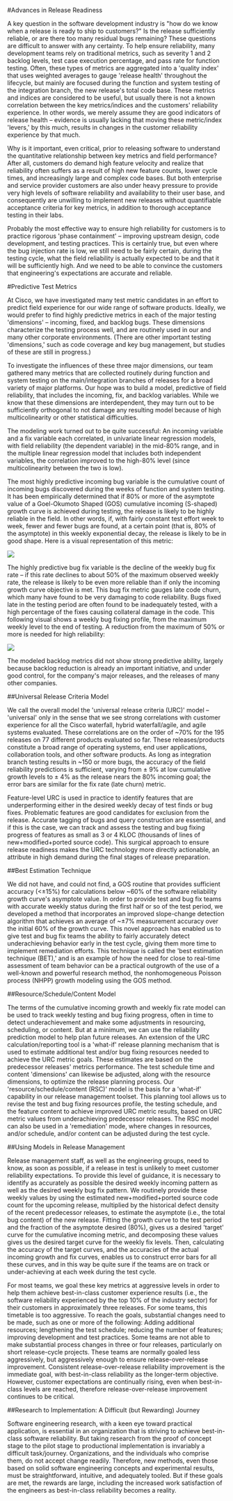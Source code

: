 #Advances in Release Readiness

A key question in the software development industry is "how do we know when a release is ready to ship to customers?"  Is the release sufficiently reliable, or are there too many residual bugs remaining?  These questions are difficult to answer with any certainty.  To help ensure reliability, many development teams rely on traditional metrics, such as severity 1 and 2 backlog levels, test case execution percentage, and pass rate for function testing.  Often, these types of metrics are aggregated into a 'quality index' that uses weighted averages to gauge 'release health' throughout the lifecycle, but mainly are focused during the function and system testing of the integration branch, the new release's total code base.  These metrics and indices are considered to be useful, but usually  there is not a known correlation between the key metrics/indices and the customers' reliability experience.  In other words, we merely assume they are good indicators of release health – evidence is usually lacking that moving these metric/index 'levers,' by this much, results in changes in the customer reliability experience by that much.

Why is it important, even critical, prior to releasing software to understand the quantitative relationship between key metrics and field performance?  After all, customers do demand high feature velocity and realize that reliability often suffers as a result of high new feature counts, lower cycle times, and increasingly large and complex code bases.  But both enterprise and service provider customers are also under heavy pressure to provide very high levels of software reliability and availability to their user base, and consequently are unwilling to implement new releases without quantifiable acceptance criteria for key metrics, in addition to thorough acceptance testing in their labs.

Probably the most effective way to ensure high reliability for customers is to practice rigorous 'phase containment' – improving upstream design, code development, and testing practices.  This is certainly true, but even where the bug injection rate is low, we still need to be fairly certain, during the testing cycle, what the field reliability is actually expected to be and that it will be sufficiently high.  And we need to be able to convince the customers that engineering's expectations are accurate and reliable.

#Predictive Test Metrics

At Cisco, we have investigated many test metric candidates in an effort to predict field experience for our wide range of software products.  Ideally, we would prefer to find highly predictive metrics in each of the major testing 'dimensions' – incoming, fixed, and backlog bugs.  These dimensions characterize the testing process well, and are routinely used in our and many other corporate environments.  (There are other important testing 'dimensions,' such as code coverage and key bug management, but studies of these are still in progress.)

To investigate the influences of these three major dimensions, our team gathered many metrics that are collected routinely during function and system testing on the main/integration branches of releases for a broad variety of major platforms.  Our hope was to build a model, predictive of field reliability, that includes the incoming, fix, and backlog variables.  While we know that these dimensions are interdependent, they may turn out to be sufficiently orthogonal to not damage any resulting model because of high multicolinearity or other statistical difficulties. 

The modeling work turned out to be quite successful:  An incoming variable and a fix variable each correlated, in univariate linear regression models, with field reliability (the dependent variable) in the mid-80% range, and in the multiple linear regression model that includes both independent variables, the correlation improved to the high-80% level (since multicolinearity between the two is low).  

The most highly predictive incoming bug variable is the cumulative count of incoming bugs discovered during the weeks of function and system testing.  It has been empirically determined that if  80% or more of the asymptote value of a Goel-Okumoto Shaped (GOS) cumulative incoming (S-shaped) growth curve is achieved during testing, the release is likely to be highly reliable in the field.  In other words, if, with fairly constant test effort week to week, fewer and fewer bugs are found, at a certain point (that is, 80% of the asymptote) in this weekly exponential decay, the release is likely to be in good shape.  Here is a visual representation of this metric:

![](https://github.com/ds4se/chapters/blob/master/rotella/figure1.png)

The highly predictive bug fix variable is the decline of the weekly bug fix rate – if this rate declines to about 50% of the maximum observed weekly rate, the release is likely to be even more reliable than if only the incoming growth curve objective is met.  This bug fix metric gauges late code churn, which many have found to be very damaging to code reliability.  Bugs fixed late in the testing period are often found to be inadequately tested, with a high percentage of the fixes causing collateral damage in the code.  This following visual shows a weekly bug fixing profile, from the maximum weekly level to the end of testing.  A reduction from the maximum of 50% or more is needed for high reliability:

![](https://github.com/ds4se/chapters/blob/master/rotella/figure2.png)

The modeled backlog metrics did not show strong predictive ability, largely because backlog reduction is already an important initiative, and under good control, for the company's major releases, and the releases of many other companies.

##Universal Release Criteria Model

We call the overall model the 'universal release criteria (URC)' model – 'universal' only in the sense that we see strong correlations with customer experience for all the Cisco waterfall, hybrid waterfall/agile, and agile systems evaluated.  These correlations are on the order of ~70% for the 195 releases on 77 different products evaluated so far.  These releases/products constitute a broad range of operating systems, end user applications, collaboration tools, and other software products.  As long as integration branch testing results in ~150 or more bugs, the accuracy of the field reliability predictions is sufficient, varying from ± 9% at low cumulative growth levels to ± 4% as the release nears the 80% incoming goal; the error bars are similar for the fix rate (late churn) metric.

Feature-level URC is used in practice to identify features that are underperforming either in the desired weekly decay of test finds or bug fixes.  Problematic features are good candidates for exclusion from the release.  Accurate tagging of bugs and query construction are essential, and if this is the case, we can track and assess the testing and bug fixing progress of features as small as 3 or 4 KLOC (thousands of lines of new+modified+ported source code).  This surgical approach to ensure release readiness makes the URC technology more directly actionable, an attribute in high demand during the final stages of release preparation.

##Best Estimation Technique

We did not have, and could not find, a GOS routine that provides sufficient accuracy (<±15%) for calculations below ~60% of the software reliability growth curve's asymptote value.  In order to provide test and bug fix teams with accurate weekly status during the first half or so of the test period, we developed a method that incorporates an improved slope-change detection algorithm that achieves an average of ~±7% measurement accuracy over the initial 60% of the growth curve.  This novel approach has enabled us to give test and bug fix teams the ability to fairly accurately detect underachieving behavior early in the test cycle, giving them more time to implement remediation efforts.  This technique is called the 'best estimation technique (BET),' and is an example of how the need for close to real-time assessment of team behavior can be a practical outgrowth of the use of a well-known and powerful research method, the nonhomogeneous Poisson process (NHPP) growth modeling using the GOS method. 

##Resource/Schedule/Content Model

The terms of the cumulative incoming growth and weekly fix rate model can be used to track weekly testing and bug fixing progress, often in time to detect underachievement and make some adjustments in resourcing, scheduling, or content.  But at a minimum, we can use the reliability prediction model to help plan future releases.  An extension of the URC calculation/reporting tool is a 'what-if' release planning mechanism that is used to estimate additional test and/or bug fixing resources needed to achieve the URC metric goals.  These estimates are based on the predecessor releases' metrics performance.  The test schedule time and content 'dimensions' can likewise be adjusted, along with the resource dimensions, to optimize the release planning process.  Our 'resource/schedule/content (RSC)' model is the basis for a 'what-if' capability in our release management toolset.  This planning tool allows us to revise the test and bug fixing resources profile, the testing schedule, and the feature content to achieve improved URC metric results, based on URC metric values from underachieving predecessor releases.  The RSC model can also be used in a 'remediation' mode, where changes in resources, and/or schedule, and/or content can be adjusted during the test cycle.

##Using Models in Release Management

Release management staff, as well as the engineering groups, need to know, as soon as possible, if a release in test is unlikely to meet customer reliability expectations.  To provide this level of guidance, it is necessary to identify as accurately as possible the desired weekly incoming pattern as well as the desired weekly bug fix pattern.  We routinely provide these weekly values by using the estimated new+modified+ported source code count for the upcoming release, multiplied by the historical defect density of the recent predecessor releases, to estimate the asymptote (i.e., the total bug content) of the new release.  Fitting the growth curve to the test period and the fraction of the asymptote desired (80%), gives us a desired 'target' curve for the cumulative incoming metric, and decomposing these values gives us the desired target curve for the weekly fix levels.  Then, calculating the accuracy of the target curves, and the accuracies of the actual incoming growth and fix curves, enables us to construct error bars for all these curves, and in this way be quite sure if the teams are on track or  under-achieving at each week during the test cycle.  

For most teams, we goal these key metrics at aggressive levels in order to help them achieve best-in-class customer experience results (i.e., the software reliability experienced by the top 10% of the industry sector) for their customers in approximately three releases.  For some teams, this timetable is too aggressive.  To reach the goals, substantial changes need to be made, such as one or more of the following:  Adding additional resources; lengthening the test schedule; reducing the number of features; improving development and test practices.  Some teams are not able to make substantial process changes in three or four releases, particularly on short release-cycle projects.  These teams are normally goaled less aggressively, but aggressively enough to ensure release-over-release improvement.  Consistent release-over-release reliability improvement is the immediate goal, with best-in-class reliability as the longer-term objective.  However, customer expectations are continually rising, even when best-in-class levels are reached, therefore release-over-release improvement continues to be critical.

##Research to Implementation:  A Difficult (but Rewarding) Journey

Software engineering research, with a keen eye toward practical application, is essential in an organization that is striving to achieve best-in-class software reliability.  But taking research from the proof of concept stage to the pilot stage to productional implementation is invariably a difficult task/journey.  Organizations, and the individuals who comprise them, do not accept change readily.  Therefore, new methods, even those based on solid software engineering concepts and experimental results, must be straightforward, intuitive, and adequately tooled.  But if these goals are met, the rewards are large, including the increased work satisfaction of the engineers as best-in-class reliability becomes a reality.
